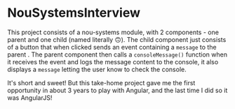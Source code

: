# NouSystemsInterview

This project consists of a nou-systems module, with 2 components - one parent and one child (named literally 🙃). The child component just consists of a button that when clicked sends an event containing a `message` to the parent . The parent component then calls a `consoleMessage()` function when it receives the event and logs the message content to the console, it also displays a `message` letting the user know to check the console.

It's short and sweet! But this take-home project gave me the first opportunity in about 3 years to play with Angular, and the last time I did so it was AngularJS!
